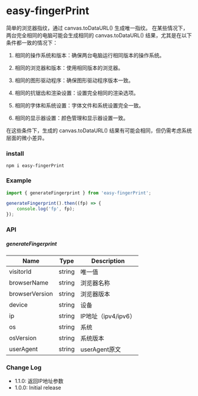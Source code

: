 # easy-fingerPrint

简单的浏览器指纹，通过 canvas.toDataURL() 生成唯一指纹。
在某些情况下，两台完全相同的电脑可能会生成相同的 canvas.toDataURL() 结果，尤其是在以下条件都一致的情况下：

1. 相同的操作系统和版本：确保两台电脑运行相同版本的操作系统。

2. 相同的浏览器和版本：使用相同版本的浏览器。

3. 相同的图形驱动程序：确保图形驱动程序版本一致。

4. 相同的抗锯齿和渲染设置：设置完全相同的渲染选项。

5. 相同的字体和系统设置：字体文件和系统设置完全一致。

6. 相同的显示器设置：颜色管理和显示器设置一致。

在这些条件下，生成的 canvas.toDataURL() 结果有可能会相同，但仍需考虑系统层面的微小差异。

### install

```shell
npm i easy-fingerPrint
```

### Example

```ts
import { generateFingerprint } from 'easy-fingerPrint';

generateFingerprint().then((fp) => {
    console.log('fp', fp);
});
```

### API

##### generateFingerprint

| Name           | Type   | Description         |
| -------------- | ------ | ------------------- |
| visitorId      | string | 唯一值              |
| browserName    | string | 浏览器名称          |
| browserVersion | string | 浏览器版本          |
| device         | string | 设备                |
| ip             | string | IP地址（ipv4/ipv6） |
| os             | string | 系统                |
| osVersion      | string | 系统版本            |
| userAgent      | string | userAgent原文       |

### Change Log

-   1.1.0: 返回IP地址参数
-   1.0.0: Initial release

